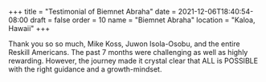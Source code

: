 +++
title = "Testimonial of Biemnet Abraha"
date = 2021-12-06T18:40:54-08:00
draft = false
order = 10
name = "Biemnet Abraha"
location = "Kaloa, Hawaii"
+++

Thank you so so much, Mike Koss, Juwon Isola-Osobu, and the entire Reskill Americans. The past 7 months were challenging as well as highly rewarding. However, the journey made it crystal clear that ALL is POSSIBLE with the right guidance and a growth-mindset.
